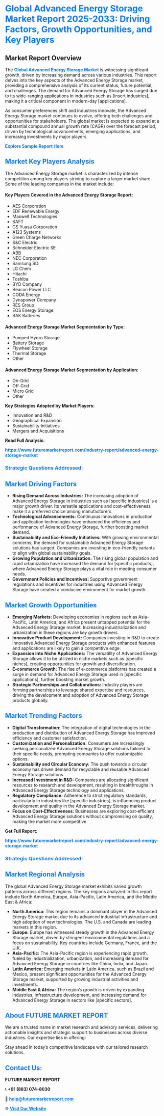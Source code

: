 <h1 style="color: #007BFF;">Global Advanced Energy Storage Market Report 2025-2033: Driving Factors, Growth Opportunities, and Key Players</h1>

<section id="overview">
<h2>Market Report Overview</h2>
<p>The <a href="https://www.futuremarketreport.com/industry-report/advanced-energy-storage-market" style="color: #007BFF; text-decoration: none;"><strong>Global Advanced Energy Storage Market</strong></a> is witnessing significant growth, driven by increasing demand across various industries. This report delves into the key aspects of the Advanced Energy Storage market, providing a comprehensive analysis of its current status, future potential, and challenges. The demand for Advanced Energy Storage has surged due to its wide-ranging applications in industries such as [insert industries], making it a critical component in modern-day [applications].</p>
<p>As consumer preferences shift and industries innovate, the Advanced Energy Storage market continues to evolve, offering both challenges and opportunities for stakeholders. The global market is expected to expand at a substantial compound annual growth rate (CAGR) over the forecast period, driven by technological advancements, emerging applications, and increasing investments by major players.</p>
</section>

<section id="overview">
<p><a href="https://www.futuremarketreport.com/request-sample/reportId=92750" style="color: #007BFF; text-decoration: none;"><strong>Explore Sample Report Here</strong></a></p>
</section>

<section id="key-players">
<h2 style="color: #007BFF;">Market Key Players Analysis</h2>
<p>The Advanced Energy Storage market is characterized by intense competition among key players striving to capture a larger market share. Some of the leading companies in the market include:</p>
<h4>Key Players Covered in the Advanced Energy Storage Report:</h4>
<ul><li>AES Corporation</li><li>EDF Renewable Energy</li><li>Maxwell Technologies</li><li>SAFT</li><li>GS Yuasa Corporation</li><li>A123 Systems</li><li>Green Charge Networks</li><li>S&amp;C Electric</li><li>Schneider Electric SE</li><li>ABB</li><li>NEC Corporation</li><li>Samsung SDI</li><li>LG Chem</li><li>Hitachi</li><li>Toshiba</li><li>BYD Company</li><li>Beacon Power LLC</li><li>CODA Energy</li><li>Dynapower Company</li><li>RES Group</li><li>EOS Energy Storage</li><li>BAK Batteries</li></ul>
<h4>Advanced Energy Storage Market Segmentation by Type:</h4>
<ul><li>Pumped Hydro Storage</li><li>Battery Storage</li><li>Flywheel Storage</li><li>Thermal Storage</li><li>Other</li></ul>

<h4>Advanced Energy Storage Market Segmentation by Application:</h4>
<ul><li>On-Grid</li><li>Off-Grid</li><li>Micro Grid</li><li>Other</li></ul>
<p><strong>Key Strategies Adopted by Market Players:</strong></p>
<ul>
<li>Innovation and R&D</li>
<li>Geographical Expansion</li>
<li>Sustainability Initiatives</li>
<li>Mergers and Acquisitions</li>
</ul>
</section>

<section>
<p><strong>Read Full Analysis: </strong></p><a href="https://www.futuremarketreport.com/industry-report/advanced-energy-storage-market" style="color: #007BFF; text-decoration: none;"><strong>https://www.futuremarketreport.com/industry-report/advanced-energy-storage-market</strong></a>
<h3 style="color: #007BFF;">Strategic Questions Addressed:</h3>
</section>

<section id="driving-factors">
<h2 style="color: #007BFF;">Market Driving Factors</h2>
<ul>
<li><strong>Rising Demand Across Industries:</strong> The increasing adoption of Advanced Energy Storage in industries such as [specific industries] is a major growth driver. Its versatile applications and cost-effectiveness make it a preferred choice among manufacturers.</li>
<li><strong>Technological Advancements:</strong> Continuous innovations in production and application technologies have enhanced the efficiency and performance of Advanced Energy Storage, further boosting market demand.</li>
<li><strong>Sustainability and Eco-Friendly Initiatives:</strong> With growing environmental concerns, the demand for sustainable Advanced Energy Storage solutions has surged. Companies are investing in eco-friendly variants to align with global sustainability goals.</li>
<li><strong>Growing Population and Urbanization:</strong> The rising global population and rapid urbanization have increased the demand for [specific products], where Advanced Energy Storage plays a vital role in meeting consumer needs.</li>
<li><strong>Government Policies and Incentives:</strong> Supportive government regulations and incentives for industries using Advanced Energy Storage have created a conducive environment for market growth.</li>
</ul>
</section>

<section id="growth-opportunities">
<h2 style="color: #007BFF;">Market Growth Opportunities</h2>
<ul>
<li><strong>Emerging Markets:</strong> Developing economies in regions such as Asia-Pacific, Latin America, and Africa present untapped potential for the Advanced Energy Storage market. Increasing industrialization and urbanization in these regions are key growth drivers.</li>
<li><strong>Innovative Product Development:</strong> Companies investing in R&D to create innovative Advanced Energy Storage products with enhanced features and applications are likely to gain a competitive edge.</li>
<li><strong>Expansion into Niche Applications:</strong> The versatility of Advanced Energy Storage allows it to be utilized in niche markets such as [specific niches], creating opportunities for growth and diversification.</li>
<li><strong>E-commerce Growth:</strong> The rise of e-commerce platforms has created a surge in demand for Advanced Energy Storage used in [specific applications], further boosting market growth.</li>
<li><strong>Strategic Partnerships and Collaborations:</strong> Industry players are forming partnerships to leverage shared expertise and resources, driving the development and adoption of Advanced Energy Storage products globally.</li>
</ul>
</section>

<section id="trending-factors">
<h2 style="color: #007BFF;">Market Trending Factors</h2>
<ul>
<li><strong>Digital Transformation:</strong> The integration of digital technologies in the production and distribution of Advanced Energy Storage has improved efficiency and customer satisfaction.</li>
<li><strong>Customization and Personalization:</strong> Consumers are increasingly seeking personalized Advanced Energy Storage solutions tailored to their specific needs, prompting companies to offer customizable options.</li>
<li><strong>Sustainability and Circular Economy:</strong> The push towards a circular economy has driven demand for recyclable and reusable Advanced Energy Storage solutions.</li>
<li><strong>Increased Investment in R&D:</strong> Companies are allocating significant resources to research and development, resulting in breakthroughs in Advanced Energy Storage technology and applications.</li>
<li><strong>Regulatory Compliance:</strong> Adherence to strict regulatory standards, particularly in industries like [specific industries], is influencing product development and quality in the Advanced Energy Storage market.</li>
<li><strong>Focus on Cost-Effectiveness:</strong> Businesses are exploring cost-efficient Advanced Energy Storage solutions without compromising on quality, making the market more competitive.</li>
</ul>
</section>

<section>
<p><strong>Get Full Report: </strong></p><a href="https://www.futuremarketreport.com/industry-report/advanced-energy-storage-market" style="color: #007BFF; text-decoration: none;"><strong>https://www.futuremarketreport.com/industry-report/advanced-energy-storage-market</strong></a>
<h3 style="color: #007BFF;">Strategic Questions Addressed:</h3>
</section>


<section id="regional-analysis">
<h2 style="color: #007BFF;">Market Regional Analysis</h2>
<p>The global Advanced Energy Storage market exhibits varied growth patterns across different regions. The key regions analyzed in this report include North America, Europe, Asia-Pacific, Latin America, and the Middle East & Africa:</p>
<ul>
<li><strong>North America:</strong> This region remains a dominant player in the Advanced Energy Storage market due to its advanced industrial infrastructure and high adoption of new technologies. The U.S. and Canada are leading markets in this region.</li>
<li><strong>Europe:</strong> Europe has witnessed steady growth in the Advanced Energy Storage market, driven by stringent environmental regulations and a focus on sustainability. Key countries include Germany, France, and the U.K.</li>
<li><strong>Asia-Pacific:</strong> The Asia-Pacific region is experiencing rapid growth, fueled by industrialization, urbanization, and increasing demand for Advanced Energy Storage in countries like China, India, and Japan.</li>
<li><strong>Latin America:</strong> Emerging markets in Latin America, such as Brazil and Mexico, present significant opportunities for the Advanced Energy Storage market, supported by growing industrial activities and investments.</li>
<li><strong>Middle East & Africa:</strong> The region’s growth is driven by expanding industries, infrastructure development, and increasing demand for Advanced Energy Storage in sectors like [specific sectors].</li>
</ul>
</section>

<footer>
<h2 style="color: #007BFF;">About FUTURE MARKET REPORT</h2>
<p>We are a trusted name in market research and advisory services, delivering actionable insights and strategic support to businesses across diverse industries. Our expertise lies in offering:</p>

<p>Stay ahead in today’s competitive landscape with our tailored research solutions.</p>

<h2 style="color: #007BFF;">Contact Us:</h2>
<p><strong>FUTURE MARKET REPORT</strong></p>
<p>📞 <strong>+91 (883) 074-8030</strong></p>
<p>📧 <strong><a href="mailto:help@futuremarketreport.com" style="color: #007BFF;">help@futuremarketreport.com</a></strong></p>
<p>🌐 <strong><a href="https://www.futuremarketreport.com/" style="color: #007BFF;">Visit Our Website</a></strong></p>
</footer>
